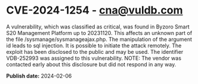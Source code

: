 # CVE-2024-1254 - cna@vuldb.com

A vulnerability, which was classified as critical, was found in Byzoro Smart S20 Management Platform up to 20231120. This affects an unknown part of the file /sysmanage/sysmanageajax.php. The manipulation of the argument id leads to sql injection. It is possible to initiate the attack remotely. The exploit has been disclosed to the public and may be used. The identifier VDB-252993 was assigned to this vulnerability. NOTE: The vendor was contacted early about this disclosure but did not respond in any way.

**Publish date:** 2024-02-06
